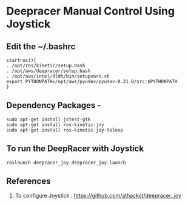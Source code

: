 # Deepracer Manual Control Using Joystick

## Edit the ~/.bashrc
```
startros(){
. /opt/ros/kinetic/setup.bash
. /opt/aws/deepracer/setup.bash
. /opt/aws/intel/dldt/bin/setupvars.sh
export PYTHONPATH=/opt/aws/pyudev/pyudev-0.21.0/src:$PYTHONPATH
}
```

## Dependency Packages -
```
sudo apt-get install jstest-gtk
sudo apt-get install ros-kinetic-joy
sudo apt-get install ros-kinetic-joy-teleop 
```

## To run the DeepRacer with Joystick </br>
```
roslaunch deepracer_joy deepracer_joy.launch
```


## References
1. To configure Joystick : https://github.com/athackst/deepracer_joy </br>


